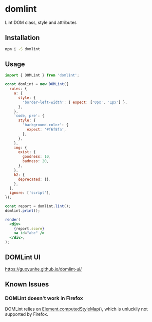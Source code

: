# domlint

Lint DOM class, style and attributes

## Installation

```bash
npm i -S domlint
```

## Usage

```jsx
import { DOMLint } from 'domlint';

const domlint = new DOMLint({
  rules: {
    a: {
      style: {
        'border-left-width': { expect: ['0px', '1px'] },
      },
    },
    'code, pre': {
      style: {
        'background-color': {
          expect: '#f6f8fa',
        },
      },
    },
    img: {
      exist: {
        goodness: 10,
        badness: 20,
      },
    },
    h2: {
      deprecated: {},
    },
  },
  ignore: ['script'],
});

const report = domlint.lint();
domlint.print();

render(
  <div>
    {report.score}
    <a id="abc" />
  </div>,
);
```

## DOMLint UI

<https://guoyunhe.github.io/domlint-ui/>

## Known Issues

### DOMLint doesn't work in Firefox

DOMLint relies on [Element.computedStyleMap()](https://developer.mozilla.org/en-US/docs/Web/API/Element/computedStyleMap), which is unluckily not supported by Firefox.
